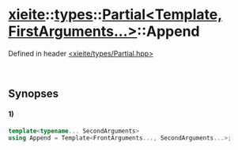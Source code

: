 # [xieite](../../../xieite.md)\:\:[types](../../../types.md)\:\:[Partial\<Template, FirstArguments...\>](../../Partial.md)\:\:Append
Defined in header [<xieite/types/Partial.hpp>](../../../../include/xieite/types/Partial.hpp)

&nbsp;

## Synopses
#### 1)
```cpp
template<typename... SecondArguments>
using Append = Template<FrontArguments..., SecondArguments...>;
```
